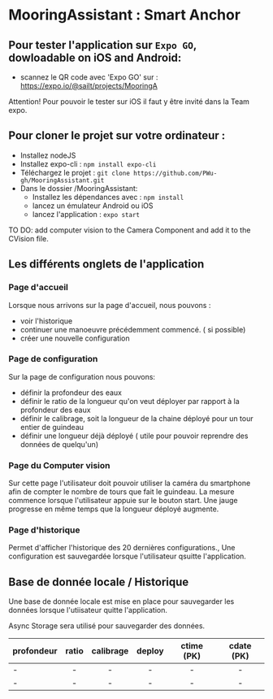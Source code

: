 # MooringAssistant : Smart Anchor

## Pour tester l'application sur  `Expo GO`, dowloadable on iOS and Android:
- scannez le QR code avec 'Expo GO' sur : https://expo.io/@sailt/projects/MooringA

Attention! Pour pouvoir le tester sur iOS il faut y être invité dans la Team expo.



## Pour cloner le projet sur votre ordinateur :
- Installez nodeJS
- Installez expo-cli : ``npm install expo-cli``
- Téléchargez le projet : ``git clone https://github.com/PWu-gh/MooringAssistant.git`` 
- Dans le dossier /MooringAssistant:
    - Installez les dépendances avec : ``npm install`` 
    - lancez un émulateur Android ou iOS
    - lancez l'application : ``expo start``




TO DO: add computer vision to the Camera Component and add it to the CVision file.

## Les différents onglets de l'application

### Page d'accueil
Lorsque nous arrivons sur la page d'accueil, nous pouvons :
- voir l'historique
- continuer une manoeuvre précédemment commencé. ( si possible)
- créer une nouvelle configuration

### Page de configuration
Sur la page de configuration nous pouvons:
- définir la profondeur des eaux
- définir le ratio de la longueur qu'on veut déployer par rapport à la profondeur des eaux
- définir le calibrage, soit la longueur de la chaine déployé pour un tour entier de guindeau
- définir une longueur déjà déployé ( utile pour pouvoir reprendre des données de quelqu'un)

### Page du Computer vision
Sur cette page l'utilisateur doit pouvoir utiliser la caméra du smartphone afin de compter le nombre de tours que fait le guindeau.
La mesure commence lorsque l'utilisateur appuie sur le bouton start.
Une jauge progresse en même temps que la longueur déployé augmente.

### Page d'historique
Permet d'afficher l'historique des 20 dernières configurations., Une configuration est sauvegardée lorsque l'utilisateur qsuitte l'application.




## Base de donnée locale / Historique

Une base de donnée locale est mise en place pour sauvegarder les données lorsque l'utiisateur quitte l'application.

Async Storage sera utilisé pour sauvegarder des données.

| profondeur    | ratio         | calibrage     | deploy        | ctime (PK)    |cdate  (PK)    |
| ------------- |:-------------:|:-------------:|:-------------:|:-------------:|:-------------:|
| -             | -             | -             | -             | -             | -             |
| -             | -             | -             | -             | -             | -             |
